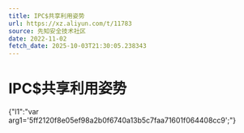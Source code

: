 ```yaml
---
title: IPC$共享利用姿势
url: https://xz.aliyun.com/t/11783
source: 先知安全技术社区
date: 2022-11-02
fetch_date: 2025-10-03T21:30:05.238343
---
```


# IPC$共享利用姿势

{"l1":"var arg1='5ff2120f8e05ef98a2b0f6740a13b5c7faa71601f064408cc9';"}